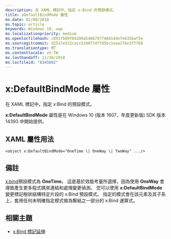 ```yaml
---
description: 在 XAML 標記中，指定 x:Bind 的預設模式。
title: xDefaultBindMode 屬性
ms.date: 02/08/2018
ms.topic: article
keywords: Windows 10, uwp
ms.localizationpriority: medium
ms.openlocfilehash: c8917b09f04206a5466797f48414defeb35baf5e
ms.sourcegitcommit: d2517e522cacc5240f7dffd5bc1eaa278e3f7768
ms.translationtype: MT
ms.contentlocale: zh-TW
ms.lasthandoff: 11/30/2018
ms.locfileid: "8345802"
---
```

# <a name="xdefaultbindmode-attribute"></a>x:DefaultBindMode 屬性

在 XAML 標記中，指定 x:Bind 的預設模式。

**x:DefaultBindMode** 屬性是在 Windows 10 (版本 1607，年度更新版) SDK 版本 14393 中開始提供。

## <a name="xaml-attribute-usage"></a>XAML 屬性用法

``` syntax
<object x:DefaultBindMode="OneTime \| OneWay \| TwoWay" .../>
```

## <a name="remarks"></a>備註

[x:bind](x-bind-markup-extension.md)預設模式為 **OneTime**。 這是基於效能考量所選擇，因為使用 **OneWay** 會導致產生更多程式碼來連結和處理變更偵測。 您可以使用 **x:DefaultBindMode** 變更標記樹狀結構特定片段的 x:Bind 預設模式。 指定的模式會在該元素及其子系上，套用任何未明確指定模式做為繫結之一部分的 x:Bind 運算式。

## <a name="related-topics"></a>相關主題

* [x:Bind 標記延伸](x-bind-markup-extension.md)
